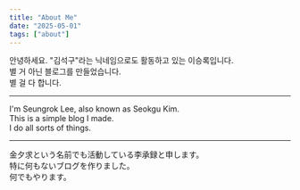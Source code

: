 ```yaml
---
title: "About Me"
date: "2025-05-01"
tags: ["about"]
---
```


안녕하세요. "김석구"라는 닉네임으로도 활동하고 있는 이승록입니다.  
별 거 아닌 블로그를 만들었습니다.  
별 걸 다 합니다.

---

I'm Seungrok Lee, also known as Seokgu Kim.  
This is a simple blog I made.  
I do all sorts of things.

---

金夕求という名前でも活動している李承録と申します。  
特に何もないブログを作りました。  
何でもやります。
